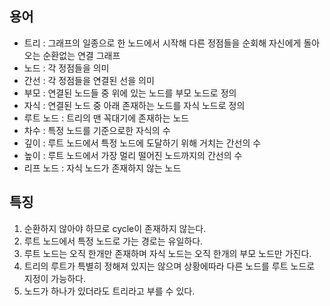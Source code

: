 ## 용어

* 트리 : 그래프의 일종으로 한 노드에서 시작해 다른 정점들을 순회해 자신에게 돌아오는 순환없는 연결 그래프
* 노드 : 각 정점들을 의미
* 간선 : 각 정점들을 연결된 선을 의미
* 부모 : 연결된 노드들 중 위에 있는 노드를 부모 노드로 정의
* 자식 : 연결된 노드 중 아래 존재하는 노드를 자식 노드로 정의
* 루트 노드 : 트리의 맨 꼭대기에 존재하는 노드
* 차수 : 특정 노드를 기준으로한 자식의 수
* 깊이 : 루트 노드에서 특정 노드에 도달하기 위해 거치는 간선의 수
* 높이 : 루트 노드에서 가장 멀리 떨어진 노드까지의 간선의 수
* 리프 노드 : 자식 노드가 존재하지 않는 노드

## 특징

1. 순환하지 않아야 하므로 cycle이 존재하지 않는다.
2. 루트 노드에서 특정 노드로 가는 경로는 유일하다.
3. 루트 노드는 오직 한개만 존재하며 자식 노드는 오직 한개의 부모 노드만 가진다.
4. 트리의 루트가 특별히 정해져 있지는 않으며 상황에따라 다른 노드를 루트 노드로 지정이 가능하다.
5. 노드가 하나가 있더라도 트리라고 부를 수 있다.
